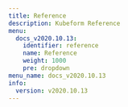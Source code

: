 ```yaml
---
title: Reference
description: Kubeform Reference
menu:
  docs_v2020.10.13:
    identifier: reference
    name: Reference
    weight: 1000
    pre: dropdown
menu_name: docs_v2020.10.13
info:
  version: v2020.10.13
---
```


